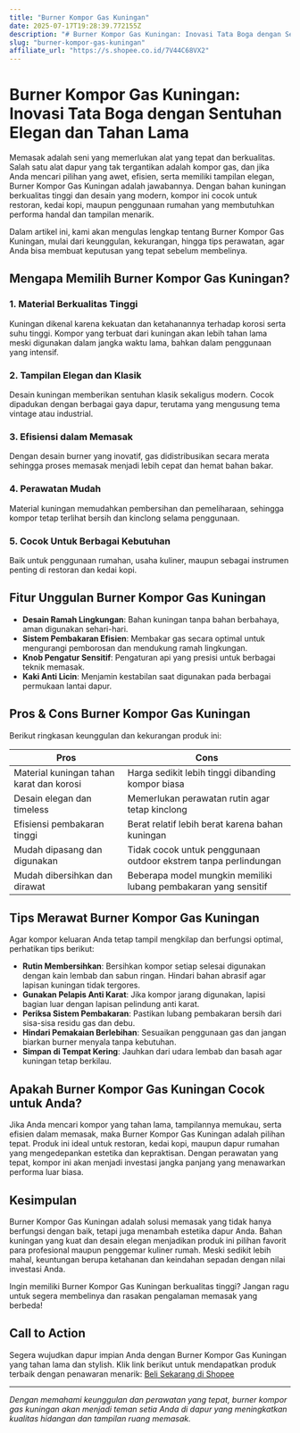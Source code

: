 ```yaml
---
title: "Burner Kompor Gas Kuningan"
date: 2025-07-17T19:28:39.772155Z
description: "# Burner Kompor Gas Kuningan: Inovasi Tata Boga dengan Sentuhan Elegan dan Tahan Lama..."
slug: "burner-kompor-gas-kuningan"
affiliate_url: "https://s.shopee.co.id/7V44C68VX2"
---
```

# Burner Kompor Gas Kuningan: Inovasi Tata Boga dengan Sentuhan Elegan dan Tahan Lama

Memasak adalah seni yang memerlukan alat yang tepat dan berkualitas. Salah satu alat dapur yang tak tergantikan adalah kompor gas, dan jika Anda mencari pilihan yang awet, efisien, serta memiliki tampilan elegan, Burner Kompor Gas Kuningan adalah jawabannya. Dengan bahan kuningan berkualitas tinggi dan desain yang modern, kompor ini cocok untuk restoran, kedai kopi, maupun penggunaan rumahan yang membutuhkan performa handal dan tampilan menarik.

Dalam artikel ini, kami akan mengulas lengkap tentang Burner Kompor Gas Kuningan, mulai dari keunggulan, kekurangan, hingga tips perawatan, agar Anda bisa membuat keputusan yang tepat sebelum membelinya.

## Mengapa Memilih Burner Kompor Gas Kuningan?

### 1. Material Berkualitas Tinggi
Kuningan dikenal karena kekuatan dan ketahanannya terhadap korosi serta suhu tinggi. Kompor yang terbuat dari kuningan akan lebih tahan lama meski digunakan dalam jangka waktu lama, bahkan dalam penggunaan yang intensif.

### 2. Tampilan Elegan dan Klasik
Desain kuningan memberikan sentuhan klasik sekaligus modern. Cocok dipadukan dengan berbagai gaya dapur, terutama yang mengusung tema vintage atau industrial.

### 3. Efisiensi dalam Memasak
Dengan desain burner yang inovatif, gas didistribusikan secara merata sehingga proses memasak menjadi lebih cepat dan hemat bahan bakar.

### 4. Perawatan Mudah
Material kuningan memudahkan pembersihan dan pemeliharaan, sehingga kompor tetap terlihat bersih dan kinclong selama penggunaan.

### 5. Cocok Untuk Berbagai Kebutuhan
Baik untuk penggunaan rumahan, usaha kuliner, maupun sebagai instrumen penting di restoran dan kedai kopi.

## Fitur Unggulan Burner Kompor Gas Kuningan

- **Desain Ramah Lingkungan**: Bahan kuningan tanpa bahan berbahaya, aman digunakan sehari-hari.
- **Sistem Pembakaran Efisien**: Membakar gas secara optimal untuk mengurangi pemborosan dan mendukung ramah lingkungan.
- **Knob Pengatur Sensitif**: Pengaturan api yang presisi untuk berbagai teknik memasak.
- **Kaki Anti Licin**: Menjamin kestabilan saat digunakan pada berbagai permukaan lantai dapur.

## Pros & Cons Burner Kompor Gas Kuningan

Berikut ringkasan keunggulan dan kekurangan produk ini:

| **Pros** | **Cons** |
|------------------------------|------------------------------|
| Material kuningan tahan karat dan korosi | Harga sedikit lebih tinggi dibanding kompor biasa |
| Desain elegan dan timeless | Memerlukan perawatan rutin agar tetap kinclong |
| Efisiensi pembakaran tinggi | Berat relatif lebih berat karena bahan kuningan |
| Mudah dipasang dan digunakan | Tidak cocok untuk penggunaan outdoor ekstrem tanpa perlindungan |
| Mudah dibersihkan dan dirawat | Beberapa model mungkin memiliki lubang pembakaran yang sensitif |

## Tips Merawat Burner Kompor Gas Kuningan

Agar kompor keluaran Anda tetap tampil mengkilap dan berfungsi optimal, perhatikan tips berikut:

- **Rutin Membersihkan**: Bersihkan kompor setiap selesai digunakan dengan kain lembab dan sabun ringan. Hindari bahan abrasif agar lapisan kuningan tidak tergores.
- **Gunakan Pelapis Anti Karat**: Jika kompor jarang digunakan, lapisi bagian luar dengan lapisan pelindung anti karat.
- **Periksa Sistem Pembakaran**: Pastikan lubang pembakaran bersih dari sisa-sisa residu gas dan debu.
- **Hindari Pemakaian Berlebihan**: Sesuaikan penggunaan gas dan jangan biarkan burner menyala tanpa kebutuhan.
- **Simpan di Tempat Kering**: Jauhkan dari udara lembab dan basah agar kuningan tetap berkilau.

## Apakah Burner Kompor Gas Kuningan Cocok untuk Anda?

Jika Anda mencari kompor yang tahan lama, tampilannya memukau, serta efisien dalam memasak, maka Burner Kompor Gas Kuningan adalah pilihan tepat. Produk ini ideal untuk restoran, kedai kopi, maupun dapur rumahan yang mengedepankan estetika dan kepraktisan. Dengan perawatan yang tepat, kompor ini akan menjadi investasi jangka panjang yang menawarkan performa luar biasa.

## Kesimpulan

Burner Kompor Gas Kuningan adalah solusi memasak yang tidak hanya berfungsi dengan baik, tetapi juga menambah estetika dapur Anda. Bahan kuningan yang kuat dan desain elegan menjadikan produk ini pilihan favorit para profesional maupun penggemar kuliner rumah. Meski sedikit lebih mahal, keuntungan berupa ketahanan dan keindahan sepadan dengan nilai investasi Anda.

Ingin memiliki Burner Kompor Gas Kuningan berkualitas tinggi? Jangan ragu untuk segera membelinya dan rasakan pengalaman memasak yang berbeda!

## Call to Action

Segera wujudkan dapur impian Anda dengan Burner Kompor Gas Kuningan yang tahan lama dan stylish. Klik link berikut untuk mendapatkan produk terbaik dengan penawaran menarik: [Beli Sekarang di Shopee](https://s.shopee.co.id/7V44C68VX2)

---

*Dengan memahami keunggulan dan perawatan yang tepat, burner kompor gas kuningan akan menjadi teman setia Anda di dapur yang meningkatkan kualitas hidangan dan tampilan ruang memasak.*
